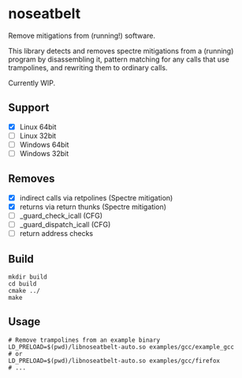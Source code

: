 noseatbelt
==========

Remove mitigations from (running!) software.

This library detects and removes spectre mitigations from a (running) program
by disassembling it, pattern matching for any calls that use trampolines, and rewriting
them to ordinary calls.

Currently WIP.

Support
-------

- [x] Linux 64bit
- [ ] Linux 32bit
- [ ] Windows 64bit
- [ ] Windows 32bit

Removes
-------

- [x] indirect calls via retpolines (Spectre mitigation)
- [x] returns via return thunks (Spectre mitigation)
- [ ] \_guard\_check\_icall (CFG)
- [ ] \_guard\_dispatch\_icall (CFG)
- [ ] return address checks

Build
-----

```
mkdir build
cd build
cmake ../
make
```

Usage
-----

```
# Remove trampolines from an example binary
LD_PRELOAD=$(pwd)/libnoseatbelt-auto.so examples/gcc/example_gcc
# or
LD_PRELOAD=$(pwd)/libnoseatbelt-auto.so examples/gcc/firefox
# ...
```
